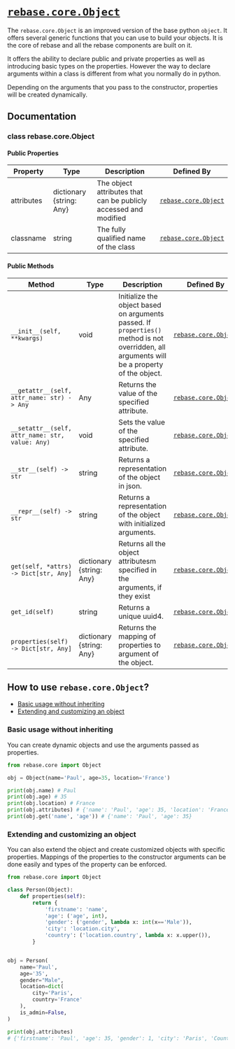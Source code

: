 # [`rebase.core.Object`](/rebase/core/object.py)

The `rebase.core.Object` is an improved version of the base python `object`. It offers several generic functions that you can use to build your objects. It is the core of rebase and all the rebase components are built on it.

It offers the ability to declare public and private properties as well as introducing basic types on the properties. However the way to declare arguments within a class is different from what you normally do in python.

Depending on the arguments that you pass to the constructor, properties will be created dynamically.


## Documentation


### class rebase.core.Object


#### Public Properties

| Property  | Type          | Description                                                        | Defined By                             |
|-----------|---------------|--------------------------------------------------------------------|----------------------------------------|
| attributes | dictionary {string: Any} | The object attributes that can be publicly accessed and modified | [`rebase.core.Object`](#rebasecoreobject) |
| classname | string | The fully qualified name of the class | [`rebase.core.Object`](#rebasecoreobject) |


#### Public Methods

| Method    | Type          | Description                                                        | Defined By                             |
|-----------|---------------|--------------------------------------------------------------------|----------------------------------------|
| `__init__(self, **kwargs)` | void | Initialize the object based on arguments passed. If `properties()` method is not overridden, all arguments will be a property of the object. | [`rebase.core.Object`](#rebasecoreobject) |
| `__getattr__(self, attr_name: str) -> Any` | Any | Returns the value of the specified attribute. | [`rebase.core.Object`](#rebasecoreobject) |
| `__setattr__(self, attr_name: str, value: Any)` | void | Sets the value of the specified attribute. | [`rebase.core.Object`](#rebasecoreobject) |
| `__str__(self) -> str` | string | Returns a representation of the object in json. | [`rebase.core.Object`](#rebasecoreobject) |
| `__repr__(self) -> str` | string | Returns a representation of the object with initialized arguments. | [`rebase.core.Object`](#rebasecoreobject) |
| `get(self, *attrs) -> Dict[str, Any]` | dictionary {string: Any} | Returns all the object attributesm specified in the arguments, if they exist | [`rebase.core.Object`](#rebasecoreobject) |
| `get_id(self)` | string | Returns a unique uuid4. | [`rebase.core.Object`](#rebasecoreobject) |
| `properties(self) -> Dict[str, Any]` | dictionary {string: Any} | Returns the mapping of properties to argument of the object. | [`rebase.core.Object`](#rebasecoreobject) |


## How to use `rebase.core.Object`?
 - [Basic usage without inheriting](#basic-usage-without-inheriting)
 - [Extending and customizing an object](#extending-and-customizing-an-object)


### Basic usage without inheriting
You can create dynamic objects and use the arguments passed as properties.

```py
from rebase.core import Object

obj = Object(name='Paul', age=35, location='France')

print(obj.name) # Paul
print(obj.age) # 35
print(obj.location) # France
print(obj.attributes) # {'name': 'Paul', 'age': 35, 'location': 'France'}
print(obj.get('name', 'age')) # {'name': 'Paul', 'age': 35}
```

### Extending and customizing an object
You can also extend the object and create customized objects with specific properties. Mappings of the properties to the constructor arguments can be done easily and types of the property can be enforced.

```py
from rebase.core import Object

class Person(Object):
    def properties(self):
        return {
            'firstname': 'name',
            'age': ('age', int),
            'gender': ('gender', lambda x: int(x=='Male')),
            'city': 'location.city',
            'country': ('location.country', lambda x: x.upper()),
        }


obj = Person(
    name='Paul',
    age='35',
    gender="Male",
    location=dict(
        city='Paris',
        country='France'
    ),
    is_admin=False,
)

print(obj.attributes)
# {'firstname': 'Paul', 'age': 35, 'gender': 1, 'city': 'Paris', 'Country': France}
```
